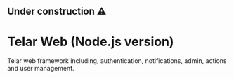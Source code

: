 ## Under construction ⚠️
# Telar Web (Node.js version)
Telar web framework including, authentication, notifications, admin, actions and user management.
